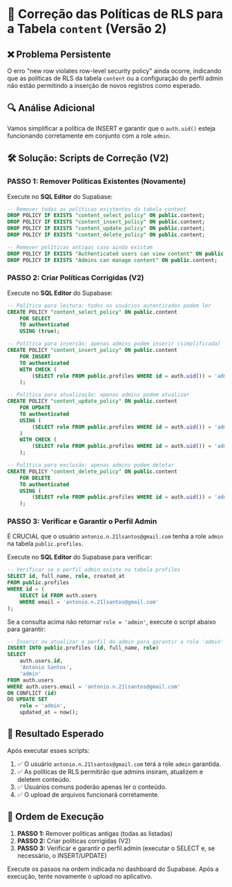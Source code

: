 # 🔧 Correção das Políticas de RLS para a Tabela `content` (Versão 2)

## ❌ Problema Persistente

O erro "new row violates row-level security policy" ainda ocorre, indicando que as políticas de RLS da tabela `content` ou a configuração do perfil admin não estão permitindo a inserção de novos registros como esperado.

## 🔍 Análise Adicional

Vamos simplificar a política de INSERT e garantir que o `auth.uid()` esteja funcionando corretamente em conjunto com a role `admin`.

## 🛠️ Solução: Scripts de Correção (V2)

### PASSO 1: Remover Políticas Existentes (Novamente)

Execute no **SQL Editor** do Supabase:

```sql
-- Remover todas as políticas existentes da tabela content
DROP POLICY IF EXISTS "content_select_policy" ON public.content;
DROP POLICY IF EXISTS "content_insert_policy" ON public.content;
DROP POLICY IF EXISTS "content_update_policy" ON public.content;
DROP POLICY IF EXISTS "content_delete_policy" ON public.content;

-- Remover políticas antigas caso ainda existam
DROP POLICY IF EXISTS "Authenticated users can view content" ON public.content;
DROP POLICY IF EXISTS "Admins can manage content" ON public.content;
```

### PASSO 2: Criar Políticas Corrigidas (V2)

Execute no **SQL Editor** do Supabase:

```sql
-- Política para leitura: todos os usuários autenticados podem ler
CREATE POLICY "content_select_policy" ON public.content
    FOR SELECT 
    TO authenticated
    USING (true);

-- Política para inserção: apenas admins podem inserir (simplificada)
CREATE POLICY "content_insert_policy" ON public.content
    FOR INSERT 
    TO authenticated
    WITH CHECK (
        (SELECT role FROM public.profiles WHERE id = auth.uid()) = 'admin'
    );

-- Política para atualização: apenas admins podem atualizar
CREATE POLICY "content_update_policy" ON public.content
    FOR UPDATE 
    TO authenticated
    USING (
        (SELECT role FROM public.profiles WHERE id = auth.uid()) = 'admin'
    )
    WITH CHECK (
        (SELECT role FROM public.profiles WHERE id = auth.uid()) = 'admin'
    );

-- Política para exclusão: apenas admins podem deletar
CREATE POLICY "content_delete_policy" ON public.content
    FOR DELETE 
    TO authenticated
    USING (
        (SELECT role FROM public.profiles WHERE id = auth.uid()) = 'admin'
    );
```

### PASSO 3: Verificar e Garantir o Perfil Admin

É CRUCIAL que o usuário `antonio.n.21lsantos@gmail.com` tenha a role `admin` na tabela `public.profiles`.

Execute no **SQL Editor** do Supabase para verificar:

```sql
-- Verificar se o perfil admin existe na tabela profiles
SELECT id, full_name, role, created_at 
FROM public.profiles 
WHERE id = (
    SELECT id FROM auth.users 
    WHERE email = 'antonio.n.21lsantos@gmail.com'
);
```

Se a consulta acima não retornar `role = 'admin'`, execute o script abaixo para garantir:

```sql
-- Inserir ou atualizar o perfil do admin para garantir a role 'admin'
INSERT INTO public.profiles (id, full_name, role)
SELECT 
    auth.users.id,
    'Antonio Santos',
    'admin'
FROM auth.users 
WHERE auth.users.email = 'antonio.n.21lsantos@gmail.com'
ON CONFLICT (id) 
DO UPDATE SET 
    role = 'admin',
    updated_at = now();
```

## 🎯 Resultado Esperado

Após executar esses scripts:
1. ✅ O usuário `antonio.n.21lsantos@gmail.com` terá a role `admin` garantida.
2. ✅ As políticas de RLS permitirão que admins insiram, atualizem e deletem conteúdo.
3. ✅ Usuários comuns poderão apenas ler o conteúdo.
4. ✅ O upload de arquivos funcionará corretamente.

## 📝 Ordem de Execução

1. **PASSO 1:** Remover políticas antigas (todas as listadas)
2. **PASSO 2:** Criar políticas corrigidas (V2)
3. **PASSO 3:** Verificar e garantir o perfil admin (executar o SELECT e, se necessário, o INSERT/UPDATE)

Execute os passos na ordem indicada no dashboard do Supabase. Após a execução, tente novamente o upload no aplicativo.

